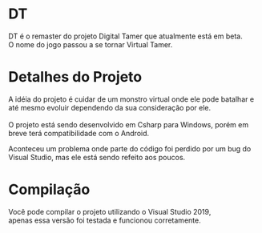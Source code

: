 # DT
DT é o remaster do projeto Digital Tamer que atualmente está em beta. <br/>
O nome do jogo passou a se tornar Virtual Tamer.

# Detalhes do Projeto
A idéia do projeto é cuidar de um monstro virtual onde ele pode batalhar e até mesmo evoluir dependendo da sua consideração por ele.<br/><br/>
O projeto está sendo desenvolvido em Csharp para Windows, porém em breve terá compatibilidade com o Android.

Aconteceu um problema onde parte do código foi perdido por um bug do Visual Studio, mas ele está sendo refeito aos poucos.

# Compilação
Você pode compilar o projeto utilizando o Visual Studio 2019,<br/>
apenas essa versão foi testada e funcionou corretamente.
